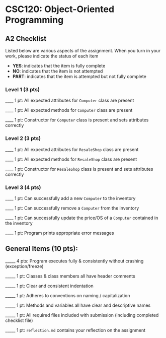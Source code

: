 # CSC120: Object-Oriented Programming
## A2 Checklist

Listed below are various aspects of the assignment.  When you turn in your work, please indicate the status of each item

- **YES**: indicates that the item is fully complete
- **NO**: indicates that the item is not attempted
- **PART**: indicates that the item is attempted but not fully complete

### Level 1 (3 pts)

____ 1 pt: All expected attributes for `Computer` class are present

____ 1 pt: All expected methods for `Computer` class are present

____ 1 pt: Constructor for `Computer` class is present and sets attributes correctly

### Level 2 (3 pts)

____ 1 pt: All expected attributes for `ResaleShop` class are present

____ 1 pt: All expected methods for `ResaleShop` class are present

____ 1 pt: Constructor for `ResaleShop` class is present and sets attributes correctly

### Level 3 (4 pts)

____ 1 pt: Can successfully add a new `Computer` to the inventory

____ 1 pt: Can successfully remove a `Computer` from the inventory

____ 1 pt: Can successfully update the price/OS of a `Computer` contained in the inventory

____ 1 pt: Program prints appropriate error messages

## General Items (10 pts):

_____ 4 pts: Program executes fully & consistently without crashing (exception/freeze)

_____ 1 pt: Classes & class members all have header comments

_____ 1 pt: Clear and consistent indentation

_____ 1 pt: Adheres to conventions on naming / capitalization

_____ 1 pt: Methods and variables all have clear and descriptive names

_____ 1 pt: All required files included with submission (including completed checklist file)

_____ 1 pt: `reflection.md` contains your reflection on the assignment
